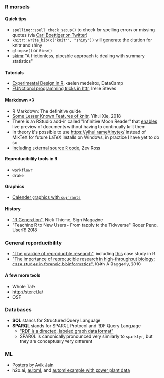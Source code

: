 ### R morsels

#### Quick tips
- `spelling::spell_check_setup()` to check for spelling errors or missing quotes (via [Carl Boettiger on Twitter](https://twitter.com/cboettig/status/1017257307263066112?s=19))
- `knitr::write_bib(c("knitr", "shiny"))` will generate the citation for knitr and shiny
- `glimpse()` or `View()`
- [skimr](https://github.com/ropensci/skimr) "A frictionless, pipeable approach to dealing with summary statistics"


#### Tutorials
- [Experimental Design in R](https://www.datacamp.com/courses/experimental-design-in-r), kaelen medeiros, DataCamp
- [FUNctional programming tricks in httr](https://irene.rbind.io/post/fun-prog-httr/), Irene Steves

#### Markdown <3
 
 - [R Markdown: The definitive guide](https://bookdown.org/yihui/rmarkdown/)
 - [Some Lesser Known Features of knitr](https://slides.yihui.name/2018-knitr-RaukR-Yihui-Xie.html#1), Yihui Xie, 2018
 - There is an RStudio add-in called "Infinitive Moon Reader" that [enables](https://slides.yihui.name/2018-knitr-RaukR-Yihui-Xie.html#11) live preview of documents without having to continually knit them 
 - In theory it's possible to use https://yihui.name/tinytex/ instead of MikTeX for future LaTeX installs on Windows, in practice I have yet to do so
 - [Including external source R code](http://zevross.com/blog/2014/07/09/making-use-of-external-r-code-in-knitr-and-r-markdown/), Zev Ross

#### Reproducibility tools in R
- `workflowr`
- `drake`

#### Graphics
 - [Calender graphics with `sugrrants`](https://github.com/earowang/sugrrants/blob/master/README.md)

#### History
- ["R Generation"](https://rss.onlinelibrary.wiley.com/doi/10.1111/j.1740-9713.2018.01169.x), Nick Thieme, Sign Magazine
- ["Teaching R to New Users - From tapply to the Tidyverse"](https://simplystatistics.org/2018/07/12/use-r-keynote-2018/), Roger Peng, UserR! 2018

### General reporducibility
- ["The practice of reproducible research"](https://www.practicereproducibleresearch.org), including [this](https://www.practicereproducibleresearch.org/case-studies/jmMagallanes.html) case study in R
- ["The importance of reproducible research in high-throughput biology: case studies in forensic bioinformatics"](https://youtu.be/7gYIs7uYbMo), Keith A Baggerly, 2010

#### A few more tools
- Whole Tale
- http://stenci.la/
- OSF


### Databases
 - **SQL** stands for Structured Query Language
 - **SPARQL** stands for SPARQL Protocol and RDF Query Language
   - ["RDF is a directed, labeled graph data format"](https://www.w3.org/TR/rdf-sparql-query/)
   - SPARQL is canonically pronounced very similarly to `sparklyr`, but they are conceptually very different
   
### ML   
- [Posters](https://github.com/Avik-Jain/100-Days-Of-ML-Code/blob/master/README.md) by Avik Jain
- h2o.ai, [automl](http://docs.h2o.ai/h2o/latest-stable/h2o-docs/automl.html), and  [automl example with power plant data](https://github.com/h2oai/h2o-tutorials/blob/master/h2o-world-2017/automl/R/automl_regression_powerplant_output.Rmd )

